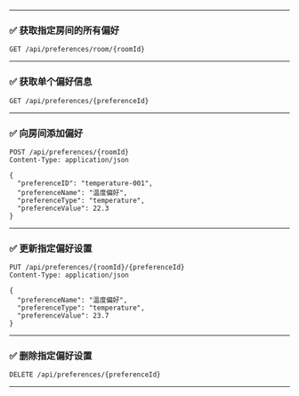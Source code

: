 ------

### ✅ 获取指定房间的所有偏好

```http
GET /api/preferences/room/{roomId}
```

------

### ✅ 获取单个偏好信息

```http
GET /api/preferences/{preferenceId}
```

------

### ✅ 向房间添加偏好

```http
POST /api/preferences/{roomId}
Content-Type: application/json

{
  "preferenceID": "temperature-001",
  "preferenceName": "温度偏好",
  "preferenceType": "temperature",
  "preferenceValue": 22.3
}
```

------

### ✅ 更新指定偏好设置

```http
PUT /api/preferences/{roomId}/{preferenceId}
Content-Type: application/json

{
  "preferenceName": "温度偏好",
  "preferenceType": "temperature",
  "preferenceValue": 23.7
}
```

------

### ✅ 删除指定偏好设置

```http
DELETE /api/preferences/{preferenceId}
```

------
